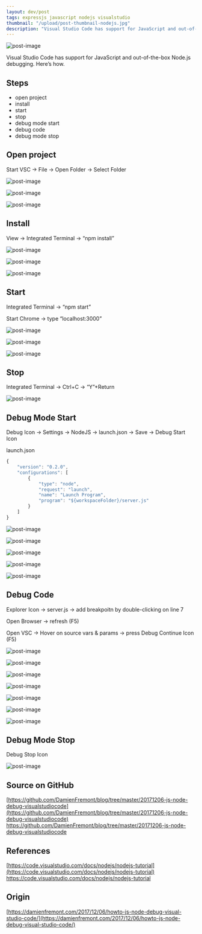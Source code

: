 ```yaml
---
layout: dev/post
tags: expressjs javascript nodejs visualstudio
thumbnail: "/upload/post-thumbnail-nodejs.jpg"
description: "Visual Studio Code has support for JavaScript and out-of-the-box Node.js debugging. Here’s how..."
---
```


 
![post-image](/upload/post-thumbnail-nodejs.jpg)
 
Visual Studio Code has support for JavaScript and out-of-the-box Node.js debugging. Here’s how.
 

 
## Steps
 
* open project
* install
* start
* stop
* debug mode start
* debug code
* debug mode stop
 
## Open project
 
Start VSC -> File -> Open Folder -> Select Folder
 
![post-image](/upload/171206223013409.png)
 

 
![post-image](/upload/171206223014507.png)
 

 
![post-image](/upload/171206223015421.png)
 

 
## Install
 
View -> Integrated Terminal -> “npm install”
 
![post-image](/upload/171206223016109.png)
 

 
![post-image](/upload/171206223017336.png)
 

 
![post-image](/upload/171206223018269.png)
 

 
## Start
 
Integrated Terminal -> “npm start”
 
Start Chrome -> type “localhost:3000”
 
![post-image](/upload/171206223019126.png)
 

 
![post-image](/upload/171206223019766.png)
 

 
![post-image](/upload/171206223020505.png)
 

 
## Stop
 
Integrated Terminal -> Ctrl+C  -> “Y”+Return
 
![post-image](/upload/171206223020854.png)
 

 
## Debug Mode Start
 
Debug Icon -> Settings -> NodeJS -> launch.json -> Save -> Debug Start Icon
 
launch.json
 
```javascript
{
    "version": "0.2.0",
    "configurations": [
        {
            "type": "node",
            "request": "launch",
            "name": "Launch Program",
            "program": "${workspaceFolder}/server.js"
        }
    ]
}
```
 
![post-image](/upload/171206223021545.png)
 

 
![post-image](/upload/171206223022300.png)
 

 
![post-image](/upload/171206223023082.png)
 

 
![post-image](/upload/171206223023841.png)
 

 
![post-image](/upload/171206223025241.png)
 

 
 
 
## Debug Code
 
Explorer Icon -> server.js -> add breakpoitn by double-clicking on line 7
 
Open Browser -> refresh (F5)
 
Open VSC -> Hover on source vars & params -> press Debug Continue Icon (F5)
 
![post-image](/upload/171206223026335.png)
 

 
![post-image](/upload/171206223027446.png)
 

 
![post-image](/upload/171206223028388.png)
 

 
![post-image](/upload/171206223029155.png)
 

 
![post-image](/upload/171206223029688.png)
 

 
![post-image](/upload/171206223029948.png)
 

 
![post-image](/upload/171206223031066.png)
 

 
## Debug Mode Stop
 
Debug Stop Icon
 
![post-image](/upload/171206223031912.png)
 

 
## Source on GitHub
 
[https://github.com/DamienFremont/blog/tree/master/20171206-js-node-debug-visualstudiocode](https://github.com/DamienFremont/blog/tree/master/20171206-js-node-debug-visualstudiocode)
https://github.com/DamienFremont/blog/tree/master/20171206-js-node-debug-visualstudiocode
 
## References
 
[https://code.visualstudio.com/docs/nodejs/nodejs-tutorial](https://code.visualstudio.com/docs/nodejs/nodejs-tutorial)
https://code.visualstudio.com/docs/nodejs/nodejs-tutorial
 
 
 
 
## Origin
[https://damienfremont.com/2017/12/06/howto-js-node-debug-visual-studio-code/](https://damienfremont.com/2017/12/06/howto-js-node-debug-visual-studio-code/)
 

